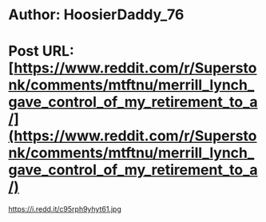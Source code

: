 # Author: HoosierDaddy_76
# Post URL: [https://www.reddit.com/r/Superstonk/comments/mtftnu/merrill_lynch_gave_control_of_my_retirement_to_a/](https://www.reddit.com/r/Superstonk/comments/mtftnu/merrill_lynch_gave_control_of_my_retirement_to_a/)


https://i.redd.it/c95rph9yhyt61.jpg